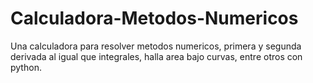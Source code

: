 # Calculadora-Metodos-Numericos
Una calculadora para resolver metodos numericos, primera y segunda derivada al igual que integrales, halla area bajo curvas, entre otros con python.

